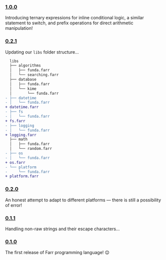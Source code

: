 ### [1.0.0](https://github.com/sheikhartin/farr/releases/tag/1.0.0)

Introducing ternary expressions for inline conditional logic, a similar statement to switch, and prefix operations for direct arithmetic manipulation!

### [0.2.1](https://github.com/sheikhartin/farr/releases/tag/0.2.1)

Updating our `libs` folder structure...

```diff
  libs
  ├── algorithms
  │   ├── funda.farr
  │   └── searching.farr
  ├── database
  │   ├── funda.farr
  │   └── kime
  │       └── funda.farr
- ├── datetime
- │   └── funda.farr
+ datetime.farr
- ├── fs
- │   └── funda.farr
+ fs.farr
- ├── logging
- │   └── funda.farr
+ logging.farr
  ├── math
  │   ├── funda.farr
  │   └── random.farr
- ├── os
- │   └── funda.farr
+ os.farr
- └── platform
-     └── funda.farr
+ platform.farr
```

### [0.2.0](https://github.com/sheikhartin/farr/releases/tag/0.2.0)

An honest attempt to adapt to different platforms — there is still a possibility of error!

### [0.1.1](https://github.com/sheikhartin/farr/releases/tag/0.1.1)

Handling non-raw strings and their escape characters...

### [0.1.0](https://github.com/sheikhartin/farr/releases/tag/0.1.0)

The first release of Farr programming language! :relieved:
